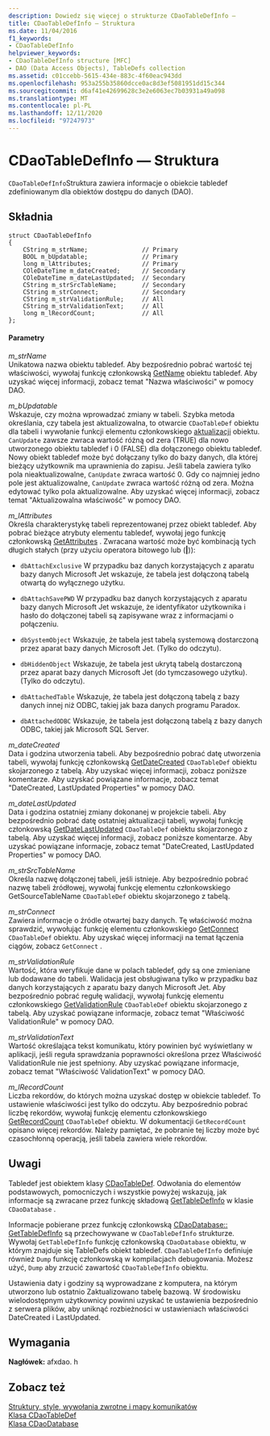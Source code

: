 ```yaml
---
description: Dowiedz się więcej o strukturze CDaoTableDefInfo —
title: CDaoTableDefInfo — Struktura
ms.date: 11/04/2016
f1_keywords:
- CDaoTableDefInfo
helpviewer_keywords:
- CDaoTableDefInfo structure [MFC]
- DAO (Data Access Objects), TableDefs collection
ms.assetid: c01ccebb-5615-434e-883c-4f60eac943dd
ms.openlocfilehash: 953a255b35860dcce0ac8d3ef5081951dd15c344
ms.sourcegitcommit: d6af41e42699628c3e2e6063ec7b03931a49a098
ms.translationtype: MT
ms.contentlocale: pl-PL
ms.lasthandoff: 12/11/2020
ms.locfileid: "97247973"
---
```

# <a name="cdaotabledefinfo-structure"></a>CDaoTableDefInfo — Struktura

`CDaoTableDefInfo`Struktura zawiera informacje o obiekcie tabledef zdefiniowanym dla obiektów dostępu do danych (DAO).

## <a name="syntax"></a>Składnia

```
struct CDaoTableDefInfo
{
    CString m_strName;               // Primary
    BOOL m_bUpdatable;               // Primary
    long m_lAttributes;              // Primary
    COleDateTime m_dateCreated;      // Secondary
    COleDateTime m_dateLastUpdated;  // Secondary
    CString m_strSrcTableName;       // Secondary
    CString m_strConnect;            // Secondary
    CString m_strValidationRule;     // All
    CString m_strValidationText;     // All
    long m_lRecordCount;             // All
};
```

#### <a name="parameters"></a>Parametry

*m_strName*<br/>
Unikatowa nazwa obiektu tabledef. Aby bezpośrednio pobrać wartość tej właściwości, wywołaj funkcję członkowską [GetName](../../mfc/reference/cdaotabledef-class.md#getname) obiektu tabledef. Aby uzyskać więcej informacji, zobacz temat "Nazwa właściwości" w pomocy DAO.

*m_bUpdatable*<br/>
Wskazuje, czy można wprowadzać zmiany w tabeli. Szybka metoda określania, czy tabela jest aktualizowalna, to otwarcie `CDaoTableDef` obiektu dla tabeli i wywołanie funkcji elementu członkowskiego [aktualizacji](../../mfc/reference/cdaotabledef-class.md#canupdate) obiektu. `CanUpdate` zawsze zwraca wartość różną od zera (TRUE) dla nowo utworzonego obiektu tabledef i 0 (FALSE) dla dołączonego obiektu tabledef. Nowy obiekt tabledef może być dołączany tylko do bazy danych, dla której bieżący użytkownik ma uprawnienia do zapisu. Jeśli tabela zawiera tylko pola nieaktualizowalne, `CanUpdate` zwraca wartość 0. Gdy co najmniej jedno pole jest aktualizowalne, `CanUpdate` zwraca wartość różną od zera. Można edytować tylko pola aktualizowalne. Aby uzyskać więcej informacji, zobacz temat "Aktualizowalna właściwość" w pomocy DAO.

*m_lAttributes*<br/>
Określa charakterystykę tabeli reprezentowanej przez obiekt tabledef. Aby pobrać bieżące atrybuty elementu tabledef, wywołaj jego funkcję członkowską [GetAttributes](../../mfc/reference/cdaotabledef-class.md#getattributes) . Zwracana wartość może być kombinacją tych długich stałych (przy użyciu operatora bitowego lub (**&#124;**)):

- `dbAttachExclusive` W przypadku baz danych korzystających z aparatu bazy danych Microsoft Jet wskazuje, że tabela jest dołączoną tabelą otwartą do wyłącznego użytku.

- `dbAttachSavePWD` W przypadku baz danych korzystających z aparatu bazy danych Microsoft Jet wskazuje, że identyfikator użytkownika i hasło do dołączonej tabeli są zapisywane wraz z informacjami o połączeniu.

- `dbSystemObject` Wskazuje, że tabela jest tabelą systemową dostarczoną przez aparat bazy danych Microsoft Jet. (Tylko do odczytu).

- `dbHiddenObject` Wskazuje, że tabela jest ukrytą tabelą dostarczoną przez aparat bazy danych Microsoft Jet (do tymczasowego użytku). (Tylko do odczytu).

- `dbAttachedTable` Wskazuje, że tabela jest dołączoną tabelą z bazy danych innej niż ODBC, takiej jak baza danych programu Paradox.

- `dbAttachedODBC` Wskazuje, że tabela jest dołączoną tabelą z bazy danych ODBC, takiej jak Microsoft SQL Server.

*m_dateCreated*<br/>
Data i godzina utworzenia tabeli. Aby bezpośrednio pobrać datę utworzenia tabeli, wywołaj funkcję członkowską [GetDateCreated](../../mfc/reference/cdaotabledef-class.md#getdatecreated) `CDaoTableDef` obiektu skojarzonego z tabelą. Aby uzyskać więcej informacji, zobacz poniższe komentarze. Aby uzyskać powiązane informacje, zobacz temat "DateCreated, LastUpdated Properties" w pomocy DAO.

*m_dateLastUpdated*<br/>
Data i godzina ostatniej zmiany dokonanej w projekcie tabeli. Aby bezpośrednio pobrać datę ostatniej aktualizacji tabeli, wywołaj funkcję członkowską [GetDateLastUpdated](../../mfc/reference/cdaotabledef-class.md#getdatelastupdated) `CDaoTableDef` obiektu skojarzonego z tabelą. Aby uzyskać więcej informacji, zobacz poniższe komentarze. Aby uzyskać powiązane informacje, zobacz temat "DateCreated, LastUpdated Properties" w pomocy DAO.

*m_strSrcTableName*<br/>
Określa nazwę dołączonej tabeli, jeśli istnieje. Aby bezpośrednio pobrać nazwę tabeli źródłowej, wywołaj [](../../mfc/reference/cdaotabledef-class.md#getsourcetablename) funkcję elementu członkowskiego GetSourceTableName `CDaoTableDef` obiektu skojarzonego z tabelą.

*m_strConnect*<br/>
Zawiera informacje o źródle otwartej bazy danych. Tę właściwość można sprawdzić, wywołując funkcję elementu członkowskiego [GetConnect](../../mfc/reference/cdaotabledef-class.md#getconnect) `CDaoTableDef` obiektu. Aby uzyskać więcej informacji na temat łączenia ciągów, zobacz `GetConnect` .

*m_strValidationRule*<br/>
Wartość, która weryfikuje dane w polach tabledef, gdy są one zmieniane lub dodawane do tabeli. Walidacja jest obsługiwana tylko w przypadku baz danych korzystających z aparatu bazy danych Microsoft Jet. Aby bezpośrednio pobrać regułę walidacji, wywołaj funkcję elementu członkowskiego [GetValidationRule](../../mfc/reference/cdaotabledef-class.md#getvalidationrule) `CDaoTableDef` obiektu skojarzonego z tabelą. Aby uzyskać powiązane informacje, zobacz temat "Właściwość ValidationRule" w pomocy DAO.

*m_strValidationText*<br/>
Wartość określająca tekst komunikatu, który powinien być wyświetlany w aplikacji, jeśli reguła sprawdzania poprawności określona przez Właściwość ValidationRule nie jest spełniony. Aby uzyskać powiązane informacje, zobacz temat "Właściwość ValidationText" w pomocy DAO.

*m_lRecordCount*<br/>
Liczba rekordów, do których można uzyskać dostęp w obiekcie tabledef. To ustawienie właściwości jest tylko do odczytu. Aby bezpośrednio pobrać liczbę rekordów, wywołaj funkcję elementu członkowskiego [GetRecordCount](../../mfc/reference/cdaotabledef-class.md#getrecordcount) `CDaoTableDef` obiektu. W dokumentacji `GetRecordCount` opisano więcej rekordów. Należy pamiętać, że pobranie tej liczby może być czasochłonną operacją, jeśli tabela zawiera wiele rekordów.

## <a name="remarks"></a>Uwagi

Tabledef jest obiektem klasy [CDaoTableDef](../../mfc/reference/cdaotabledef-class.md). Odwołania do elementów podstawowych, pomocniczych i wszystkie powyżej wskazują, jak informacje są zwracane przez funkcję składową [GetTableDefInfo](../../mfc/reference/cdaodatabase-class.md#gettabledefinfo) w klasie `CDaoDatabase` .

Informacje pobierane przez funkcję członkowską [CDaoDatabase:: GetTableDefInfo](../../mfc/reference/cdaodatabase-class.md#gettabledefinfo) są przechowywane w `CDaoTableDefInfo` strukturze. Wywołaj `GetTableDefInfo` funkcję członkowską `CDaoDatabase` obiektu, w którym znajduje się TableDefs obiekt tabledef. `CDaoTableDefInfo` definiuje również `Dump` funkcję członkowską w kompilacjach debugowania. Możesz użyć, `Dump` aby zrzucić zawartość `CDaoTableDefInfo` obiektu.

Ustawienia daty i godziny są wyprowadzane z komputera, na którym utworzono lub ostatnio Zaktualizowano tabelę bazową. W środowisku wielodostępnym użytkownicy powinni uzyskać te ustawienia bezpośrednio z serwera plików, aby uniknąć rozbieżności w ustawieniach właściwości DateCreated i LastUpdated.

## <a name="requirements"></a>Wymagania

**Nagłówek:** afxdao. h

## <a name="see-also"></a>Zobacz też

[Struktury, style, wywołania zwrotne i mapy komunikatów](../../mfc/reference/structures-styles-callbacks-and-message-maps.md)<br/>
[Klasa CDaoTableDef](../../mfc/reference/cdaotabledef-class.md)<br/>
[Klasa CDaoDatabase](../../mfc/reference/cdaodatabase-class.md)
